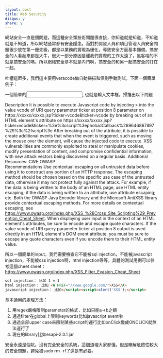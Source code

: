 ```yaml
---
layout: post
title: Web Security
disqus: y
share: y
---
```


網站安全一直是個問題，而這種安全類技術問題很直接，你知道就是知道，不知道就是不知道，所以網站通常都有安全隱患。而對於開發人員和項目管理人員安全問題很少放在第一優先級，都是以業務的實現為優化，導致安全方面基本儲備。搞安全的人看起來都是大牛，很大一部分原因是離我們實際的工作太遠了，黑客啥的不就是搞安全的嗎，所以網絡安全基本就是内鬥啊，搞安全的和另一起搞安全的打在一起。

吐槽這麽多，我們這主要用veracode做自動掃描和個別手動測試，下面一個簡單例子：

一個簡單的<input>, 也就是輸入文本框，掃描出以下問題

Description 
It is possible to execute Javascript code by injecting ><script>pholcidCallback(9646897897)</script> into the value vcode of URI query parameter ticker at position 8 parameter on https://xxxxx/xxxxx.jsp?ticker=vcode&ticker=vcode by breaking out of an HTML element's attribute on https://xxxxx/xxxxx.jsp?ticker=vcode&ticker=%3e%3cscript%3epholcidCallback%289646897897%29%3c%2fscript%3e After breaking out of the attribute, it is possible to create additional events that when the event is triggered, such as moving the mouse over the element, will cause the injected code to execute. XSS vulnerabilities are commonly exploited to steal or manipulate cookies, modify presentation of content, and compromise confidential information, with new attack vectors being discovered on a regular basis.
Additional Resources: CWE OWASP  
Recommendations
Use contextual escaping on all untrusted data before using it to construct any portion of an HTTP response. The escaping method should be chosen based on the specific use case of the untrusted data, otherwise it may not protect fully against the attack. For example, if the data is being written to the body of an HTML page, use HTML entity escaping; if the data is being written to an attribute, use attribute escaping; etc. Both the OWASP Java Encoder library and the Microsoft AntiXSS library provide contextual escaping methods. For more details on contextual escaping, see https://www.owasp.org/index.php/XSS_%28Cross_Site_Scripting%29_Prevention_Cheat_Sheet. When displaying user input in the context of an HTML element's attributes, be sure to encode and escape quote characters. If the value vcode of URI query parameter ticker at position 8 output is used directly in an HTML element's DOM event attribute, you must be sure to escape any quote characters even if you encode them to their HTML entity value.


所以一個簡單的input，我們需要檢查它不能被sql injection，不能被javascript injection，不能被css injection啊，html injection等等，具體的測試用例可以參考這個cheet sheet： https://www.owasp.org/index.php/XSS_Filter_Evasion_Cheat_Sheet

```html
sql injection： 比如 1 = 1
html injection： 比如 <A HREF="//www.google.com/">XSS</A>
javascript injection： 比如</script><script>alert('XSS');</script>
```

基本通用的處理方法：
1. 用regex嚴格限制parameter的格式，比如只能a->b之類
2. 通過filter在global上限制keywords比如javascript event啦
3. 通過全部upper case來限制某些script的運行比如onClick變成ONCLICK就無法運行了
4. 現在的library比如esapi-2.0.1.jar

安全永遠是個坑，沒有完全安全的系統，這個道理大家都懂。但是瞭解危險性較大的安全問題，避免被sudo rm -rf了還是有必要。

